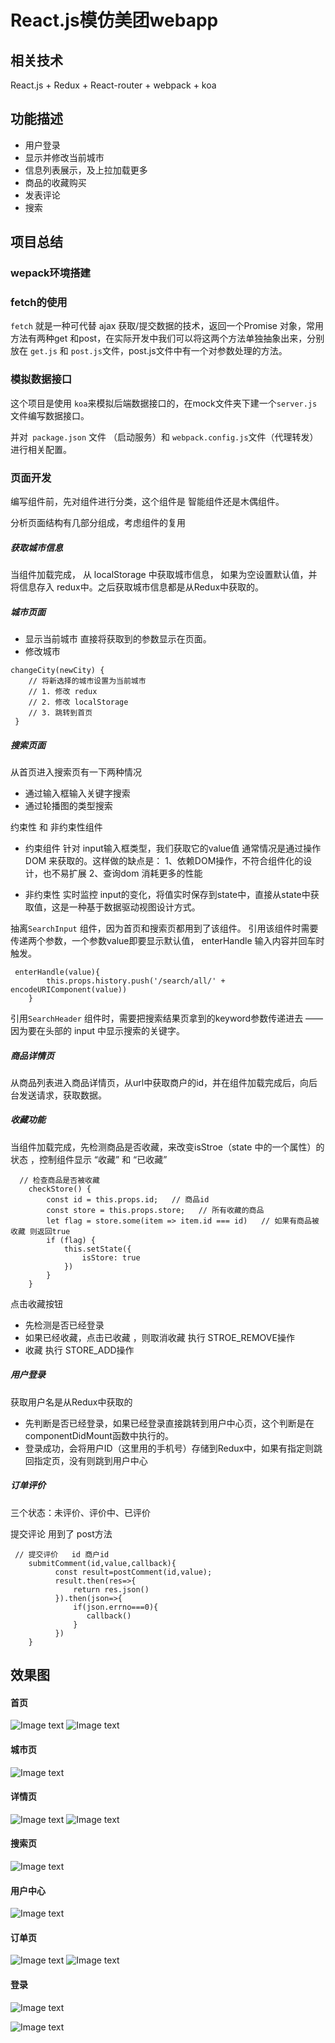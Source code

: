 # React.js模仿美团webapp
## 相关技术
  React.js + Redux +  React-router + webpack + koa

## 功能描述
* 用户登录
* 显示并修改当前城市
* 信息列表展示，及上拉加载更多
* 商品的收藏购买
* 发表评论
* 搜索
## 项目总结
### wepack环境搭建
### fetch的使用
`fetch` 就是一种可代替 ajax 获取/提交数据的技术，返回一个Promise 对象，常用方法有两种get 和post，在实际开发中我们可以将这两个方法单独抽象出来，分别放在 `get.js` 和 `post.js`文件，post.js文件中有一个对参数处理的方法。

### 模拟数据接口
这个项目是使用   `koa`来模拟后端数据接口的，在mock文件夹下建一个`server.js`文件编写数据接口。

并对` package.json` 文件 （启动服务）和 `webpack.config.js`文件（代理转发）进行相关配置。

### 页面开发
编写组件前，先对组件进行分类，这个组件是 智能组件还是木偶组件。

分析页面结构有几部分组成，考虑组件的复用

##### 获取城市信息

  当组件加载完成， 从 localStorage 中获取城市信息， 如果为空设置默认值，并将信息存入 redux中。之后获取城市信息都是从Redux中获取的。
##### 城市页面
* 显示当前城市
 直接将获取到的参数显示在页面。
* 修改城市
```
changeCity(newCity) { 
    // 将新选择的城市设置为当前城市 
    // 1. 修改 redux 
    // 2. 修改 localStorage
    // 3. 跳转到首页
 }
```
##### 搜索页面
从首页进入搜索页有一下两种情况
* 通过输入框输入关键字搜索
* 通过轮播图的类型搜索

约束性 和 非约束性组件
* 约束组件
针对 input输入框类型，我们获取它的value值 通常情况是通过操作DOM
来获取的。这样做的缺点是：
 1、依赖DOM操作，不符合组件化的设计，也不易扩展
 2、查询dom 消耗更多的性能

* 非约束性
实时监控 input的变化，将值实时保存到state中，直接从state中获取值，这是一种基于数据驱动视图设计方式。

抽离`SearchInput` 组件，因为首页和搜索页都用到了该组件。
引用该组件时需要传递两个参数，一个参数value即要显示默认值， enterHandle 输入内容并回车时触发。
```
 enterHandle(value){
        this.props.history.push('/search/all/' + encodeURIComponent(value))
    }
```

引用`SearchHeader` 组件时，需要把搜索结果页拿到的keyword参数传递进去 —— 因为要在头部的 input 中显示搜索的关键字。

##### 商品详情页
从商品列表进入商品详情页，从url中获取商户的id，并在组件加载完成后，向后台发送请求，获取数据。

##### 收藏功能
当组件加载完成，先检测商品是否收藏，来改变isStroe（state 中的一个属性）的状态  ，控制组件显示 “收藏” 和 “已收藏”
```
  // 检查商品是否被收藏
    checkStore() {
        const id = this.props.id;   // 商品id
        const store = this.props.store;   // 所有收藏的商品
        let flag = store.some(item => item.id === id)   // 如果有商品被收藏 则返回true
        if (flag) {
            this.setState({
                isStore: true
            })
        }
    }
```
点击收藏按钮
 * 先检测是否已经登录
 * 如果已经收藏，点击已收藏 ，则取消收藏  执行 STROE_REMOVE操作
 * 收藏 执行 STORE_ADD操作

##### 用户登录
 获取用户名是从Redux中获取的

* 先判断是否已经登录，如果已经登录直接跳转到用户中心页，这个判断是在componentDidMount函数中执行的。
 * 登录成功，会将用户ID（这里用的手机号）存储到Redux中，如果有指定则跳回指定页，没有则跳到用户中心

##### 订单评价
三个状态：未评价、评价中、已评价

提交评论 用到了 post方法
```
 // 提交评价   id 商户id 
    submitComment(id,value,callback){
          const result=postComment(id,value);
          result.then(res=>{
              return res.json()
          }).then(json=>{
              if(json.errno===0){
                 callback()
              }
          })
    }
```

## 效果图
#### 首页
![Image text](https://raw.githubusercontent.com/zhao-bi-han/My-project/master/React.js%E6%A8%A1%E4%BB%BF%E5%A4%A7%E4%BC%97%E7%82%B9%E8%AF%84webapp/show_img/home_1.jpg)
![Image text](https://raw.githubusercontent.com/zhao-bi-han/My-project/master/React.js%E6%A8%A1%E4%BB%BF%E5%A4%A7%E4%BC%97%E7%82%B9%E8%AF%84webapp/show_img/home_2.jpg)

#### 城市页
![Image text](https://raw.githubusercontent.com/zhao-bi-han/My-project/master/React.js%E6%A8%A1%E4%BB%BF%E5%A4%A7%E4%BC%97%E7%82%B9%E8%AF%84webapp/show_img/city.png)

#### 详情页
![Image text](https://raw.githubusercontent.com/zhao-bi-han/My-project/master/React.js%E6%A8%A1%E4%BB%BF%E5%A4%A7%E4%BC%97%E7%82%B9%E8%AF%84webapp/show_img/detail_1.jpg)
![Image text](https://raw.githubusercontent.com/zhao-bi-han/My-project/master/React.js%E6%A8%A1%E4%BB%BF%E5%A4%A7%E4%BC%97%E7%82%B9%E8%AF%84webapp/show_img/detail_2.png)

#### 搜索页
![Image text](https://raw.githubusercontent.com/zhao-bi-han/My-project/master/React.js%E6%A8%A1%E4%BB%BF%E5%A4%A7%E4%BC%97%E7%82%B9%E8%AF%84webapp/show_img/search.jpg)

#### 用户中心
![Image text](https://raw.githubusercontent.com/zhao-bi-han/My-project/master/React.js%E6%A8%A1%E4%BB%BF%E5%A4%A7%E4%BC%97%E7%82%B9%E8%AF%84webapp/show_img/user.png)

#### 订单页
![Image text](https://raw.githubusercontent.com/zhao-bi-han/My-project/master/React.js%E6%A8%A1%E4%BB%BF%E5%A4%A7%E4%BC%97%E7%82%B9%E8%AF%84webapp/show_img/order_1.png)
![Image text](https://raw.githubusercontent.com/zhao-bi-han/My-project/master/React.js%E6%A8%A1%E4%BB%BF%E5%A4%A7%E4%BC%97%E7%82%B9%E8%AF%84webapp/show_img/order_2.png)

#### 登录
![Image text](https://raw.githubusercontent.com/zhao-bi-han/My-project/master/React.js%E6%A8%A1%E4%BB%BF%E5%A4%A7%E4%BC%97%E7%82%B9%E8%AF%84webapp/show_img/login_1.png)

![Image text](https://raw.githubusercontent.com/zhao-bi-han/My-project/master/React.js%E6%A8%A1%E4%BB%BF%E5%A4%A7%E4%BC%97%E7%82%B9%E8%AF%84webapp/show_img/login_2.png)




